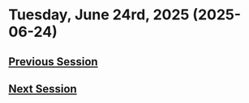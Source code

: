 # Tuesday, June 24rd, 2025 (2025-06-24)

## [Previous Session](./2025-06-17.md)

## [Next Session](./2025-xx-xx)
